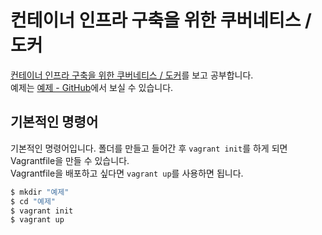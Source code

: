 # 컨테이너 인프라 구축을 위한 쿠버네티스 / 도커

[컨테이너 인프라 구축을 위한 쿠버네티스 / 도커](http://www.kyobobook.co.kr/product/detailViewKor.laf?ejkGb=KOR&mallGb=KOR&barcode=9791165215743)를 보고 공부합니다.  
예제는 [예제 - GitHub](https://github.com/sysnet4admin/_Book_k8sInfra/blob/main/ch2/2.1.3/Vagrantfile)에서 보실 수 있습니다.

## 기본적인 명령어
기본적인 명령어입니다. 폴더를 만들고 들어간 후 `vagrant init`를 하게 되면 Vagrantfile을 만들 수 있습니다.  
Vagrantfile을 배포하고 싶다면 `vagrant up`를 사용하면 됩니다.
```sh
$ mkdir "예제"
$ cd "예제"
$ vagrant init
$ vagrant up
```